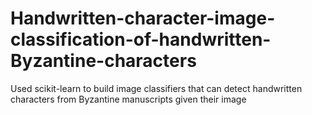 # Handwritten-character-image-classification-of-handwritten-Byzantine-characters
Used scikit-learn to build image classifiers that can detect handwritten characters from Byzantine manuscripts given their image
